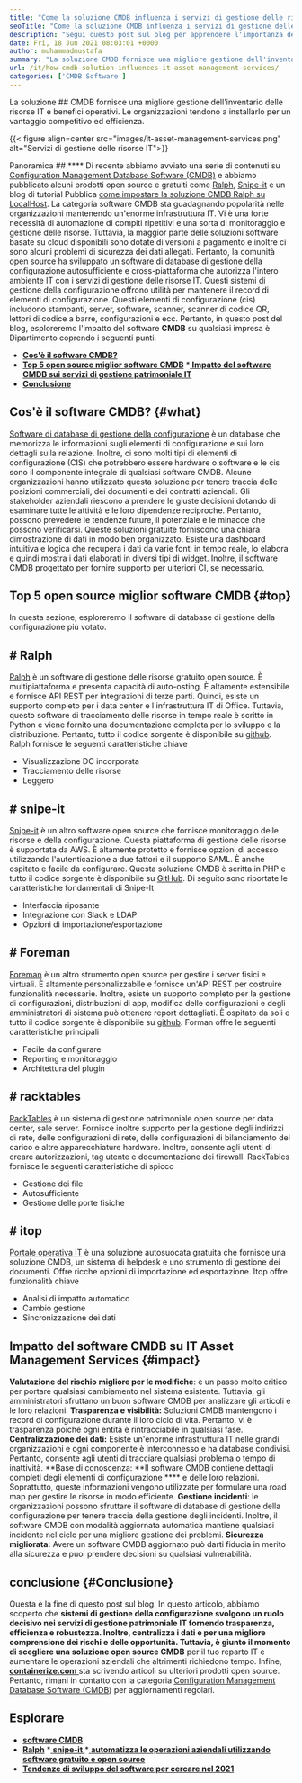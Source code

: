 ```yaml
---
title: "Come la soluzione CMDB influenza i servizi di gestione delle risorse IT" 
seoTitle: "Come la soluzione CMDB influenza i servizi di gestione delle risorse IT" 
description: "Segui questo post sul blog per apprendere l'importanza dei servizi di gestione delle risorse IT open source e del software CMDB gratuito nella gestione di numerosi elementi di configurazione." 
date: Fri, 18 Jun 2021 08:03:01 +0000
author: muhammadmustafa
summary: "La soluzione CMDB fornisce una migliore gestione dell'inventario delle risorse IT e benefici operativi. Le organizzazioni tendono a installarlo per un vantaggio competitivo ed efficienza." 
url: /it/how-cmdb-solution-influences-it-asset-management-services/
categories: ['CMDB Software']
---
```


La soluzione ## CMDB fornisce una migliore gestione dell'inventario delle risorse IT e benefici operativi. Le organizzazioni tendono a installarlo per un vantaggio competitivo ed efficienza.

{{< figure align=center src="images/it-asset-management-services.png" alt="Servizi di gestione delle risorse IT">}}


Panoramica ## ****
Di recente abbiamo avviato una serie di contenuti su [Configuration Management Database Software (CMDB)][1] e abbiamo pubblicato alcuni prodotti open source e gratuiti come [Ralph][2], [Snipe-it][3] e un blog di tutorial Pubblica [come impostare la soluzione CMDB Ralph su LocalHost][4]. La categoria software CMDB sta guadagnando popolarità nelle organizzazioni mantenendo un'enorme infrastruttura IT. Vi è una forte necessità di automazione di compiti ripetitivi e una sorta di monitoraggio e gestione delle risorse. Tuttavia, la maggior parte delle soluzioni software basate su cloud disponibili sono dotate di versioni a pagamento e inoltre ci sono alcuni problemi di sicurezza dei dati allegati. Pertanto, la comunità open source ha sviluppato un software di database di gestione della configurazione autosufficiente e cross-piattaforma che autorizza l'intero ambiente IT con i servizi di gestione delle risorse IT.
Questi sistemi di gestione della configurazione offrono utilità per mantenere il record di elementi di configurazione. Questi elementi di configurazione (cis) includono stampanti, server, software, scanner, scanner di codice QR, lettori di codice a barre, configurazioni e ecc. Pertanto, in questo post del blog, esploreremo l'impatto del software  **CMDB**  su qualsiasi impresa è Dipartimento coprendo i seguenti punti.
  * **[Cos'è il software CMDB?][5]**
  * **[Top 5 open source miglior software CMDB][6]**
  *[ **Impatto del software CMDB sui servizi di gestione patrimoniale IT** ][7]
  * **[Conclusione][8]**

##  **Cos'è il software CMDB?** {#what}
[Software di database di gestione della configurazione][1] è un database che memorizza le informazioni sugli elementi di configurazione e sui loro dettagli sulla relazione. Inoltre, ci sono molti tipi di elementi di configurazione (CIS) che potrebbero essere hardware o software e le cis sono il componente integrale di qualsiasi software CMDB. Alcune organizzazioni hanno utilizzato questa soluzione per tenere traccia delle posizioni commerciali, dei documenti e dei contratti aziendali. Gli stakeholder aziendali riescono a prendere le giuste decisioni dotando di esaminare tutte le attività e le loro dipendenze reciproche. Pertanto, possono prevedere le tendenze future, il potenziale e le minacce che possono verificarsi. Queste soluzioni gratuite forniscono una chiara dimostrazione di dati in modo ben organizzato. Esiste una dashboard intuitiva e logica che recupera i dati da varie fonti in tempo reale, lo elabora e quindi mostra i dati elaborati in diversi tipi di widget. Inoltre, il software CMDB progettato per fornire supporto per ulteriori CI, se necessario.

##  **Top 5 open source miglior software CMDB** {#top}
In questa sezione, esploreremo il software di database di gestione della configurazione più votato.

## # Ralph
[Ralph][2] è un software di gestione delle risorse gratuito open source. È multipiattaforma e presenta capacità di auto-osting. È altamente estensibile e fornisce API REST per integrazioni di terze parti. Quindi, esiste un supporto completo per i data center e l'infrastruttura IT di Office. Tuttavia, questo software di tracciamento delle risorse in tempo reale è scritto in Python e viene fornito una documentazione completa per lo sviluppo e la distribuzione. Pertanto, tutto il codice sorgente è disponibile su [github][9].
Ralph fornisce le seguenti caratteristiche chiave
  * Visualizzazione DC incorporata
  * Tracciamento delle risorse
  * Leggero

## # snipe-it
[Snipe-it][3] è un altro software open source che fornisce monitoraggio delle risorse e della configurazione. Questa piattaforma di gestione delle risorse è supportata da AWS. È altamente protetto e fornisce opzioni di accesso utilizzando l'autenticazione a due fattori e il supporto SAML. È anche ospitato e facile da configurare. Questa soluzione CMDB è scritta in PHP e tutto il codice sorgente è disponibile su [GitHub][10].
Di seguito sono riportate le caratteristiche fondamentali di Snipe-It
  * Interfaccia riposante
  * Integrazione con Slack e LDAP
  * Opzioni di importazione/esportazione

## # Foreman
[Foreman][11] è un altro strumento open source per gestire i server fisici e virtuali. È altamente personalizzabile e fornisce un'API REST per costruire funzionalità necessarie. Inoltre, esiste un supporto completo per la gestione di configurazioni, distribuzioni di app, modifica delle configurazioni e degli amministratori di sistema può ottenere report dettagliati. È ospitato da soli e tutto il codice sorgente è disponibile su [github][12].
Forman offre le seguenti caratteristiche principali
  * Facile da configurare
  * Reporting e monitoraggio
  * Architettura del plugin

## # racktables
[RackTables][13] è un sistema di gestione patrimoniale open source per data center, sale server. Fornisce inoltre supporto per la gestione degli indirizzi di rete, delle configurazioni di rete, delle configurazioni di bilanciamento del carico e altre apparecchiature hardware. Inoltre, consente agli utenti di creare autorizzazioni, tag utente e documentazione dei firewall.
RackTables fornisce le seguenti caratteristiche di spicco
  * Gestione dei file
  * Autosufficiente
  * Gestione delle porte fisiche

## # itop
[Portale operativa IT][14] è una soluzione autosuocata gratuita che fornisce una soluzione CMDB, un sistema di helpdesk e uno strumento di gestione dei documenti. Offre ricche opzioni di importazione ed esportazione.
Itop offre funzionalità chiave
  * Analisi di impatto automatico
  * Cambio gestione
  * Sincronizzazione dei dati

## Impatto del software CMDB su [][15] IT Asset Management Services   {#impact}
**Valutazione del rischio migliore per le modifiche**: è un passo molto critico per portare qualsiasi cambiamento nel sistema esistente. Tuttavia, gli amministratori sfruttano un buon software CMDB per analizzare gli articoli e le loro relazioni.
**Trasparenza e visibilità:** Soluzioni CMDB mantengono i record di configurazione durante il loro ciclo di vita. Pertanto, vi è trasparenza poiché ogni entità è rintracciabile in qualsiasi fase.
**Centralizzazione dei dati:** Esiste un'enorme infrastruttura IT nelle grandi organizzazioni e ogni componente è interconnesso e ha database condivisi. Pertanto, consente agli utenti di tracciare qualsiasi problema o tempo di inattività.
**Base di conoscenza: **Il software CMDB contiene dettagli completi degli elementi di configurazione ****  e delle loro relazioni. Soprattutto, queste informazioni vengono utilizzate per formulare una road map per gestire le risorse in modo efficiente.
**Gestione incidenti**: le organizzazioni possono sfruttare il software di database di gestione della configurazione per tenere traccia della gestione degli incidenti. Inoltre, il software CMDB con modalità aggiornata automatica mantiene qualsiasi incidente nel ciclo per una migliore gestione dei problemi.
**Sicurezza migliorata:** Avere un software CMDB aggiornato può darti fiducia in merito alla sicurezza e puoi prendere decisioni su qualsiasi vulnerabilità.

##  **conclusione** {#Conclusione}
Questa è la fine di questo post sul blog. In questo articolo, abbiamo scoperto che **sistemi di gestione della configurazione  **svolgono un ruolo decisivo nei servizi di gestione patrimoniale IT fornendo trasparenza, efficienza e robustezza. Inoltre, centralizza i dati e per una migliore comprensione dei rischi e delle opportunità. Tuttavia, è giunto il momento di scegliere una soluzione open source**   CMDB** per il tuo reparto IT e aumentare le operazioni aziendali che altrimenti richiedono tempo.
Infine, [ **containerize.com** ][16] sta scrivendo articoli su ulteriori prodotti open source. Pertanto, rimani in contatto con la categoria [][17][Configuration Management Database Software (CMDB][1]) per aggiornamenti regolari.

## Esplorare
  * **[software CMDB][1]**
  * **[Ralph][2]**
  *[ **snipe-it** ][3]
  *[ **automatizza le operazioni aziendali utilizzando software gratuito e open source** ][18]
  * **[Tendenze di sviluppo del software per cercare nel 2021][19]**

  
[1]: https://products.containerize.com/cmdb-software/
[2]: https://products.containerize.com/cmdb-software/ralph/
[3]: https://products.containerize.com/cmdb-software/snipe-it/
[4]: https://blog.containerize.com/cmdb-software/how-to-set-up-cmdb-solution-ralph-on-localhost/
[5]: #what
[6]: #top
[7]: #impact
[8]: #Conclusion
[9]: https://github.com/allegro/ralph
[10]: https://github.com/snipe/snipe-it
[11]: https://theforeman.org/
[12]: https://github.com/theforeman/foreman
[13]: https://www.racktables.org/
[14]: https://www.combodo.com/itop
[15]: https://blog.containerize.com/wp-admin/post.php?post=5864&action=edit#app
[16]: https://www.containerize.com/
[17]: https://products.containerize.com/single-sign-on/
[18]: https://blog.containerize.com/blogging/automate-business-operations-using-open-source-software/
[19]: https://blog.containerize.com/blockchain-platforms/software-development-trends-to-look-out-for-in-2021/
